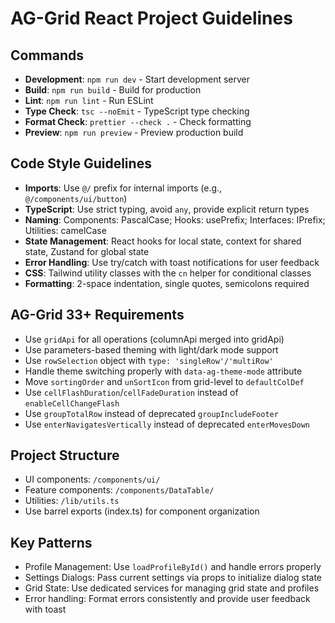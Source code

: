 # AG-Grid React Project Guidelines

## Commands
- **Development**: `npm run dev` - Start development server
- **Build**: `npm run build` - Build for production 
- **Lint**: `npm run lint` - Run ESLint
- **Type Check**: `tsc --noEmit` - TypeScript type checking
- **Format Check**: `prettier --check .` - Check formatting
- **Preview**: `npm run preview` - Preview production build

## Code Style Guidelines
- **Imports**: Use `@/` prefix for internal imports (e.g., `@/components/ui/button`)
- **TypeScript**: Use strict typing, avoid `any`, provide explicit return types
- **Naming**: Components: PascalCase; Hooks: usePrefix; Interfaces: IPrefix; Utilities: camelCase
- **State Management**: React hooks for local state, context for shared state, Zustand for global state
- **Error Handling**: Use try/catch with toast notifications for user feedback
- **CSS**: Tailwind utility classes with the `cn` helper for conditional classes
- **Formatting**: 2-space indentation, single quotes, semicolons required

## AG-Grid 33+ Requirements
- Use `gridApi` for all operations (columnApi merged into gridApi)
- Use parameters-based theming with light/dark mode support
- Use `rowSelection` object with `type: 'singleRow'/'multiRow'`
- Handle theme switching properly with `data-ag-theme-mode` attribute
- Move `sortingOrder` and `unSortIcon` from grid-level to `defaultColDef`
- Use `cellFlashDuration`/`cellFadeDuration` instead of `enableCellChangeFlash`
- Use `groupTotalRow` instead of deprecated `groupIncludeFooter`
- Use `enterNavigatesVertically` instead of deprecated `enterMovesDown`

## Project Structure
- UI components: `/components/ui/`
- Feature components: `/components/DataTable/` 
- Utilities: `/lib/utils.ts`
- Use barrel exports (index.ts) for component organization

## Key Patterns
- Profile Management: Use `loadProfileById()` and handle errors properly
- Settings Dialogs: Pass current settings via props to initialize dialog state
- Grid State: Use dedicated services for managing grid state and profiles
- Error handling: Format errors consistently and provide user feedback with toast